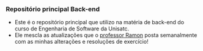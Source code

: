 ### Repositório principal Back-end

- Este é o repositório principal que utilizo na matéria de back-end do curso de Engenharia de Software da Unisatc.
- Ele mescla as atualizações que o [professor Ramon](https://github.com/rvenson) posta semanalmente com as minhas alterações e resoluções de exercício!

